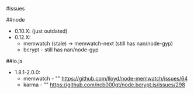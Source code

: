 #issues

##node

- 0.10.X: (just outdated)
- 0.12.X:
  - memwatch (stale) -> memwatch-next (still has nan/node-gyp)
  - bcrypt - still has nan/node-gyp

##io.js

- 1.8.1-2.0.0:
  - memwatch - "" https://github.com/lloyd/node-memwatch/issues/64
  - karma - "" https://github.com/ncb000gt/node.bcrypt.js/issues/298
